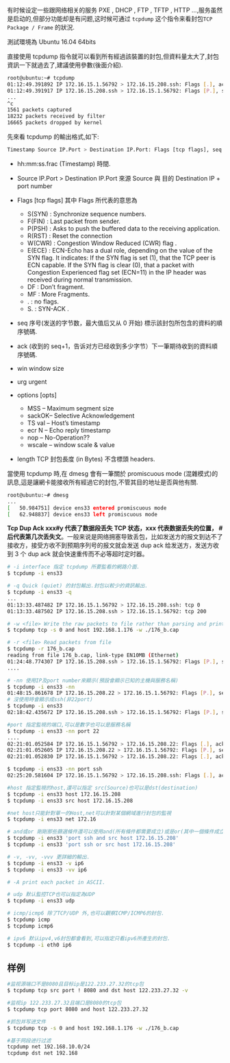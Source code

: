有时候设定一些跟网络相关的服务 PXE , DHCP , FTP , TFTP , HTTP …,服务虽然是启动的,但部分功能却是有问题,这时候可通过 `tcpdump` 这个指令来看封包`TCP Package / Frame` 的狀況.

測試環境為 Ubuntu 16.04 64bits

直接使用 tcpdump 指令就可以看到所有經過該裝置的封包,但資料量太大了,封包資訊一下就過去了,建議使用參數(後面介紹).

```bash
root@ubuntu:~# tcpdump
01:12:49.391892 IP 172.16.15.1.56792 > 172.16.15.208.ssh: Flags [.], ack 4256592, win 4081, options [nop,nop,TS val 864031640 ecr 535604], length 0
01:12:49.391917 IP 172.16.15.208.ssh > 172.16.15.1.56792: Flags [P.], seq 4257056:4257448, ack 2521, win 294, options [nop,nop,TS val 535604 ecr 864031640], length 392
...
^c
1561 packets captured
18232 packets received by filter
16665 packets dropped by kernel
```

先來看 tcpdump 的輸出格式,如下:

```bash
Timestamp Source IP.Port > Destination IP.Port: Flags [tcp flags], seq data-seqno, ack ackno, win window, urg urgent, options [opts], length len
```

- hh:mm:ss.frac (Timestamp)
  時間.
- Source IP.Port > Destination IP.Port
  來源 Source 與 目的 Destination IP + port number
- Flags [tcp flags] 其中 Flags 所代表的意思為

  - S(SYN) : Synchronize sequence numbers.
  - F(FIN) : Last packet from sender.
  - P(PSH) : Asks to push the buffered data to the receiving application.
  - R(RST) : Reset the connection
  - W(CWR) : Congestion Window Reduced (CWR) flag .
  - E(ECE) : ECN-Echo has a dual role, depending on the value of the SYN flag. It indicates:
    If the SYN flag is set (1), that the TCP peer is ECN capable.
    If the SYN flag is clear (0), that a packet with Congestion Experienced flag set (ECN=11) in the IP header was received during normal transmission.
  - DF : Don’t fragment.
  - MF : More Fragments.
  - . : no flags.
  - S. : SYN-ACK .

- seq 序号(发送的字节数，最大值后又从 0 开始) 標示該封包所包含的資料的順序號碼.
- ack (收到的 seq+1，告诉对方已经收到多少字节）下一筆期待收到的資料順序號碼.
- win window size
- urg urgent
- options [opts]
  - MSS – Maximum segment size
  - sackOK– Selective Acknowledgement
  - TS val – Host’s timestamp
  - ecr N – Echo reply timestamp
  - nop – No-Operation??
  - wscale – window scale & value
- length TCP 封包長度 (in Bytes) 不含標頭 headers.

當使用 tcpdump 時,在 dmesg 會有一筆關於 promiscuous mode (混雜模式)的訊息,這是讓網卡能接收所有經過它的封包,不管其目的地址是否與他有關.

```bash
root@ubuntu:~# dmesg
...
[   50.984751] device ens33 entered promiscuous mode
[   62.948837] device ens33 left promiscuous mode
```

**Tcp Dup Ack xxx#y 代表了数据段丢失 TCP 状态，xxx 代表数据丢失的位置， # 后代表第几次丢失文**。一般来说是网络拥塞导致丢包，比如发送方的报文到达不了接收方，接受方收不到预期序列号的报文就会发送 dup ack 给发送方，发送方收到 3 个 dup ack 就会快速重传而不必等超时定时器。

```bash
# -i interface 指定 tcpdump 所要監看的網路介面.
$ tcpdump -i ens33

# -q Quick (quiet) 的封包輸出.封包以較少的資訊輸出.
$ tcpdump -i ens33 -q
...
01:13:33.487482 IP 172.16.15.1.56792 > 172.16.15.208.ssh: tcp 0
01:13:33.487502 IP 172.16.15.208.ssh > 172.16.15.1.56792: tcp 200

# -w <file> Write the raw packets to file rather than parsing and printing them out.
$ tcpdump tcp -s 0 and host 192.168.1.176 -w ./176_b.cap

# -r <file> Read packets from file
$ tcpdump -r 176_b.cap
reading from file 176_b.cap, link-type EN10MB (Ethernet)
01:24:48.774307 IP 172.16.15.208.ssh > 172.16.15.1.56792: Flags [P.], seq 2365396806:2365396850, ack 3797073080, win 294, options [nop,nop,TS val 715449 ecr 864741399], length 44
....

# -nn 使用IP及port number來顯示(預設會顯示已知的主機與服務名稱)
$ tcpdump -i ens33 -nn
01:48:15.861678 IP 172.16.15.208.22 > 172.16.15.1.56792: Flags [P.], seq 3176652:3177904, ack 1909, win 294, options [nop,nop,TS val 1067221 ecr 866140693], length 1252
# 沒使用時會顯示成ssh(非22port)
$ tcpdump -i ens33
02:18:42.435672 IP 172.16.15.208.ssh > 172.16.15.1.56792: Flags [P.], seq 3655568:3655960, ack 2161, win 294, options [nop,nop,TS val 1523865 ecr 867961826], length 392

#port 指定監視的端口,可以是數字也可以是服務名稱
$ tcpdump -i ens33 -nn port 22
....
02:21:01.052584 IP 172.16.15.1.56792 > 172.16.15.208.22: Flags [.], ack 11096912, win 4078, options [nop,nop,TS val 868099150 ecr 1558519], length 0
02:21:01.052605 IP 172.16.15.208.22 > 172.16.15.1.56792: Flags [P.], seq 11097420:11097632, ack 6625, win 294, options [nop,nop,TS val 1558519 ecr 868099150], length 212
02:21:01.052830 IP 172.16.15.1.56792 > 172.16.15.208.22: Flags [.], ack 11097420, win 4080, options [nop,nop,TS val 868099151 ecr 1558519], length 0

$ tcpdump -i ens33 -nn port ssh
02:25:20.581604 IP 172.16.15.1.56792 > 172.16.15.208.ssh: Flags [.], ack 2214756, win 4083, options [nop,nop,TS val 868356938 ecr 1623401], length 0

#host 指定監視的host,還可以指定 src(Source)也可以是dst(destination)
$ tcpdump -i ens33 host 172.16.15.208
$ tcpdump -i ens33 src host 172.16.15.208

#net host只能針對單一的Host,net可以針對某個網域進行封包的監視
$ tcpdump -i ens33 net 172.16

# and或or 剛剛那些篩選條件還可以使用and(所有條件都需要成立)或是or(其中一個條件成立即可)
$ tcpdump -i ens33 'port ssh and src host 172.16.15.208'
$ tcpdump -i ens33 'port ssh or src host 172.16.15.208'

# -v, -vv, -vvv 更詳細的輸出.
$ tcpdump -i ens33 -v ip6
$ tcpdump -i ens33 -vv ip6

# -A print each packet in ASCII.

# udp 默认監控TCP也可以指定為UDP
$ tcpdump -i ens33 udp

# icmp/icmp6 除了TCP/UDP 外,也可以觀察ICMP/ICMP6的封包.
$ tcpdump icmp
$ tcpdump icmp6

# ipv6 默认ipv4,v6封包都會看到,可以指定只看ipv6所產生的封包.
$ tcpdump -i eth0 ip6
```

## 样例

```bash
#监视源端口不是8080且目标ip是122.233.27.32的tcp包
$ tcpdump tcp src port ! 8080 and dst host 122.233.27.32 -v

#监视ip 122.233.27.32且端口是8080的tcp包
$ tcpdump tcp port 8080 and host 122.233.27.32

#抓包并写进文件
$ tcpdump tcp -s 0 and host 192.168.1.176 -w ./176_b.cap

#基于网段进行过滤
tcpdump net 192.168.10.0/24
tcpdump dst net 192.168
```

